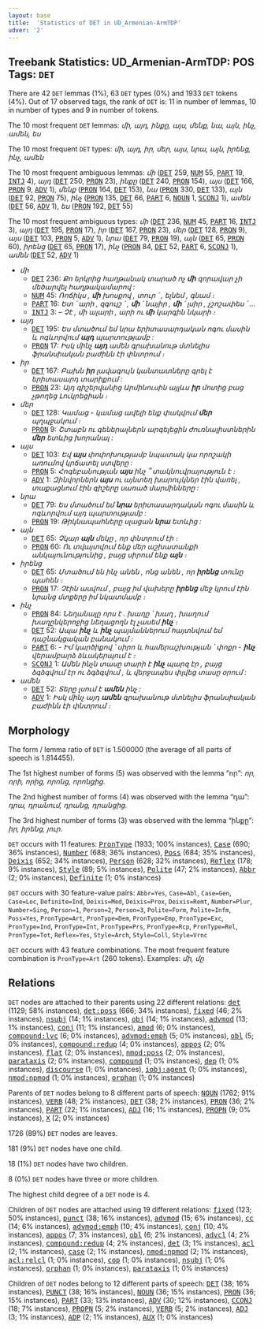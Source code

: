 ```yaml
---
layout: base
title:  'Statistics of DET in UD_Armenian-ArmTDP'
udver: '2'
---
```


## Treebank Statistics: UD_Armenian-ArmTDP: POS Tags: `DET`

There are 42 `DET` lemmas (1%), 63 `DET` types (0%) and 1933 `DET` tokens (4%).
Out of 17 observed tags, the rank of `DET` is: 11 in number of lemmas, 10 in number of types and 9 in number of tokens.

The 10 most frequent `DET` lemmas: <em>մի, այդ, ինքը, այս, մենք, նա, այն, ինչ, ամեն, ես</em>

The 10 most frequent `DET` types:  <em>մի, այդ, իր, մեր, այս, նրա, այն, իրենց, ինչ, ամեն</em>

The 10 most frequent ambiguous lemmas: <em>մի</em> (<tt><a href="hy_armtdp-pos-DET.html">DET</a></tt> 259, <tt><a href="hy_armtdp-pos-NUM.html">NUM</a></tt> 55, <tt><a href="hy_armtdp-pos-PART.html">PART</a></tt> 19, <tt><a href="hy_armtdp-pos-INTJ.html">INTJ</a></tt> 4), <em>այդ</em> (<tt><a href="hy_armtdp-pos-DET.html">DET</a></tt> 250, <tt><a href="hy_armtdp-pos-PRON.html">PRON</a></tt> 23), <em>ինքը</em> (<tt><a href="hy_armtdp-pos-DET.html">DET</a></tt> 240, <tt><a href="hy_armtdp-pos-PRON.html">PRON</a></tt> 154), <em>այս</em> (<tt><a href="hy_armtdp-pos-DET.html">DET</a></tt> 166, <tt><a href="hy_armtdp-pos-PRON.html">PRON</a></tt> 9, <tt><a href="hy_armtdp-pos-ADV.html">ADV</a></tt> 1), <em>մենք</em> (<tt><a href="hy_armtdp-pos-PRON.html">PRON</a></tt> 164, <tt><a href="hy_armtdp-pos-DET.html">DET</a></tt> 153), <em>նա</em> (<tt><a href="hy_armtdp-pos-PRON.html">PRON</a></tt> 330, <tt><a href="hy_armtdp-pos-DET.html">DET</a></tt> 133), <em>այն</em> (<tt><a href="hy_armtdp-pos-DET.html">DET</a></tt> 92, <tt><a href="hy_armtdp-pos-PRON.html">PRON</a></tt> 75), <em>ինչ</em> (<tt><a href="hy_armtdp-pos-PRON.html">PRON</a></tt> 135, <tt><a href="hy_armtdp-pos-DET.html">DET</a></tt> 66, <tt><a href="hy_armtdp-pos-PART.html">PART</a></tt> 6, <tt><a href="hy_armtdp-pos-NOUN.html">NOUN</a></tt> 1, <tt><a href="hy_armtdp-pos-SCONJ.html">SCONJ</a></tt> 1), <em>ամեն</em> (<tt><a href="hy_armtdp-pos-DET.html">DET</a></tt> 56, <tt><a href="hy_armtdp-pos-ADV.html">ADV</a></tt> 1), <em>ես</em> (<tt><a href="hy_armtdp-pos-PRON.html">PRON</a></tt> 192, <tt><a href="hy_armtdp-pos-DET.html">DET</a></tt> 55)

The 10 most frequent ambiguous types:  <em>մի</em> (<tt><a href="hy_armtdp-pos-DET.html">DET</a></tt> 236, <tt><a href="hy_armtdp-pos-NUM.html">NUM</a></tt> 45, <tt><a href="hy_armtdp-pos-PART.html">PART</a></tt> 16, <tt><a href="hy_armtdp-pos-INTJ.html">INTJ</a></tt> 3), <em>այդ</em> (<tt><a href="hy_armtdp-pos-DET.html">DET</a></tt> 195, <tt><a href="hy_armtdp-pos-PRON.html">PRON</a></tt> 17), <em>իր</em> (<tt><a href="hy_armtdp-pos-DET.html">DET</a></tt> 167, <tt><a href="hy_armtdp-pos-PRON.html">PRON</a></tt> 23), <em>մեր</em> (<tt><a href="hy_armtdp-pos-DET.html">DET</a></tt> 128, <tt><a href="hy_armtdp-pos-PRON.html">PRON</a></tt> 9), <em>այս</em> (<tt><a href="hy_armtdp-pos-DET.html">DET</a></tt> 103, <tt><a href="hy_armtdp-pos-PRON.html">PRON</a></tt> 5, <tt><a href="hy_armtdp-pos-ADV.html">ADV</a></tt> 1), <em>նրա</em> (<tt><a href="hy_armtdp-pos-DET.html">DET</a></tt> 79, <tt><a href="hy_armtdp-pos-PRON.html">PRON</a></tt> 19), <em>այն</em> (<tt><a href="hy_armtdp-pos-DET.html">DET</a></tt> 65, <tt><a href="hy_armtdp-pos-PRON.html">PRON</a></tt> 60), <em>իրենց</em> (<tt><a href="hy_armtdp-pos-DET.html">DET</a></tt> 65, <tt><a href="hy_armtdp-pos-PRON.html">PRON</a></tt> 17), <em>ինչ</em> (<tt><a href="hy_armtdp-pos-PRON.html">PRON</a></tt> 84, <tt><a href="hy_armtdp-pos-DET.html">DET</a></tt> 52, <tt><a href="hy_armtdp-pos-PART.html">PART</a></tt> 6, <tt><a href="hy_armtdp-pos-SCONJ.html">SCONJ</a></tt> 1), <em>ամեն</em> (<tt><a href="hy_armtdp-pos-DET.html">DET</a></tt> 52, <tt><a href="hy_armtdp-pos-ADV.html">ADV</a></tt> 1)


* <em>մի</em>
  * <tt><a href="hy_armtdp-pos-DET.html">DET</a></tt> 236: <em>Քո երկրից հաղթանակ տարած ոչ <b>մի</b> զորավար չի մեծարվել հաղթակամարով :</em>
  * <tt><a href="hy_armtdp-pos-NUM.html">NUM</a></tt> 45: <em>Ռոճիկս , <b>մի</b> խոսքով , տուր ՛ , ելնեմ , գնամ ։</em>
  * <tt><a href="hy_armtdp-pos-PART.html">PART</a></tt> 16: <em>Ետ ՛ արի , զգույշ ՛ , <b>մի</b> ՛ նայիր , <b>մի</b> ՛ լսիր , չշոշափես ՛ ...</em>
  * <tt><a href="hy_armtdp-pos-INTJ.html">INTJ</a></tt> 3: <em>– Չէ , մի ալարի , արի ու <b>մի</b> կարգին նկարի ։</em>
* <em>այդ</em>
  * <tt><a href="hy_armtdp-pos-DET.html">DET</a></tt> 195: <em>Ես մտածում եմ նրա երիտասարդական ոգու մասին և ոգևորվում <b>այդ</b> պարտությամբ :</em>
  * <tt><a href="hy_armtdp-pos-PRON.html">PRON</a></tt> 17: <em>Իսկ մինչ <b>այդ</b> ամեն գրախանութ մտնելիս ֆրանսիական բաժինն էի փնտրում ։</em>
* <em>իր</em>
  * <tt><a href="hy_armtdp-pos-DET.html">DET</a></tt> 167: <em>Բախն <b>իր</b> լավագույն կանտատները գրել է երիտասարդ տարիքում :</em>
  * <tt><a href="hy_armtdp-pos-PRON.html">PRON</a></tt> 23: <em>Այդ գիշերվանից Արմինուսին այլևս <b>իր</b> մոտից բաց չթողեց Լուկրեցիան ։</em>
* <em>մեր</em>
  * <tt><a href="hy_armtdp-pos-DET.html">DET</a></tt> 128: <em>Կամաց - կամաց ավելի ենք փակվում <b>մեր</b> պղպջակում ։</em>
  * <tt><a href="hy_armtdp-pos-PRON.html">PRON</a></tt> 9: <em>Շտաբն ու գեներալներն արգելեցին ժուռնալիստներին <b>մեր</b> ետևից խորանալ :</em>
* <em>այս</em>
  * <tt><a href="hy_armtdp-pos-DET.html">DET</a></tt> 103: <em>Եվ <b>այս</b> փոփոխությամբ նպատակ կա որոշակի առումով կրճատել ստվերը :</em>
  * <tt><a href="hy_armtdp-pos-PRON.html">PRON</a></tt> 5: <em>Հոգեբանության <b>այս</b> ինչ ՞ տակնուվրայություն է ։</em>
  * <tt><a href="hy_armtdp-pos-ADV.html">ADV</a></tt> 1: <em>Զինվորներն <b>այս</b> ու այնտեղ խարույկներ էին վառել , տաքացնում էին գիշերը սառած մարմինները :</em>
* <em>նրա</em>
  * <tt><a href="hy_armtdp-pos-DET.html">DET</a></tt> 79: <em>Ես մտածում եմ <b>նրա</b> երիտասարդական ոգու մասին և ոգևորվում այդ պարտությամբ :</em>
  * <tt><a href="hy_armtdp-pos-PRON.html">PRON</a></tt> 19: <em>Թիկնապահները սլացան <b>նրա</b> ետևից :</em>
* <em>այն</em>
  * <tt><a href="hy_armtdp-pos-DET.html">DET</a></tt> 65: <em>Չկար <b>այն</b> մեկը , որ փնտրում էի ։</em>
  * <tt><a href="hy_armtdp-pos-PRON.html">PRON</a></tt> 60: <em>Ու տվայտվում ենք մեր աշխատանքի անկայունությունից , բայց սիրում ենք <b>այն</b> ։</em>
* <em>իրենց</em>
  * <tt><a href="hy_armtdp-pos-DET.html">DET</a></tt> 65: <em>Մտածում են ինչ անեն , ոնց անեն , որ <b>իրենց</b> տունը պահեն ։</em>
  * <tt><a href="hy_armtdp-pos-PRON.html">PRON</a></tt> 17: <em>Չէին ասվում , բայց իմ վախերը <b>իրենց</b> մեջ կրում էին նրանց մտքերը իմ նկատմամբ ։</em>
* <em>ինչ</em>
  * <tt><a href="hy_armtdp-pos-PRON.html">PRON</a></tt> 84: <em>Նեղանալը որս է . խաղը ՝ խաղ , խաղում խաղընկերոջից նեղացողն էլ չասեմ <b>ինչ</b> ։</em>
  * <tt><a href="hy_armtdp-pos-DET.html">DET</a></tt> 52: <em>Ապա <b>ինչ</b> և <b>ինչ</b> պայմաններում հայտնվում եմ դաշնակցական բանակում ։</em>
  * <tt><a href="hy_armtdp-pos-PART.html">PART</a></tt> 6: <em>- Իմ կարծիքով ՝ սիրո և համերաշխության ՝ փոքր - <b>ինչ</b> վերամբարձ ձևակերպում է ։</em>
  * <tt><a href="hy_armtdp-pos-SCONJ.html">SCONJ</a></tt> 1: <em>Ամեն ինչն տասը տարի է <b>ինչ</b> պարզ էր , բայց ձգձգվում էր ու ձգձգվում , և վերջապես փլվեց տասը օրում :</em>
* <em>ամեն</em>
  * <tt><a href="hy_armtdp-pos-DET.html">DET</a></tt> 52: <em>Տերը լսում է <b>ամեն</b> ինչ :</em>
  * <tt><a href="hy_armtdp-pos-ADV.html">ADV</a></tt> 1: <em>Իսկ մինչ այդ <b>ամեն</b> գրախանութ մտնելիս ֆրանսիական բաժինն էի փնտրում ։</em>

## Morphology

The form / lemma ratio of `DET` is 1.500000 (the average of all parts of speech is 1.814455).

The 1st highest number of forms (5) was observed with the lemma “որ”: <em>որ, որի, որից, որոնց, որոնցից</em>.

The 2nd highest number of forms (4) was observed with the lemma “դա”: <em>դրա, դրանում, դրանց, դրանցից</em>.

The 3rd highest number of forms (3) was observed with the lemma “ինքը”: <em>իր, իրենց, յուր</em>.

`DET` occurs with 11 features: <tt><a href="hy_armtdp-feat-PronType.html">PronType</a></tt> (1933; 100% instances), <tt><a href="hy_armtdp-feat-Case.html">Case</a></tt> (690; 36% instances), <tt><a href="hy_armtdp-feat-Number.html">Number</a></tt> (688; 36% instances), <tt><a href="hy_armtdp-feat-Poss.html">Poss</a></tt> (684; 35% instances), <tt><a href="hy_armtdp-feat-Deixis.html">Deixis</a></tt> (652; 34% instances), <tt><a href="hy_armtdp-feat-Person.html">Person</a></tt> (628; 32% instances), <tt><a href="hy_armtdp-feat-Reflex.html">Reflex</a></tt> (178; 9% instances), <tt><a href="hy_armtdp-feat-Style.html">Style</a></tt> (89; 5% instances), <tt><a href="hy_armtdp-feat-Polite.html">Polite</a></tt> (47; 2% instances), <tt><a href="hy_armtdp-feat-Abbr.html">Abbr</a></tt> (2; 0% instances), <tt><a href="hy_armtdp-feat-Definite.html">Definite</a></tt> (1; 0% instances)

`DET` occurs with 30 feature-value pairs: `Abbr=Yes`, `Case=Abl`, `Case=Gen`, `Case=Loc`, `Definite=Ind`, `Deixis=Med`, `Deixis=Prox`, `Deixis=Remt`, `Number=Plur`, `Number=Sing`, `Person=1`, `Person=2`, `Person=3`, `Polite=Form`, `Polite=Infm`, `Poss=Yes`, `PronType=Art`, `PronType=Dem`, `PronType=Emp`, `PronType=Exc`, `PronType=Ind`, `PronType=Int`, `PronType=Prs`, `PronType=Rcp`, `PronType=Rel`, `PronType=Tot`, `Reflex=Yes`, `Style=Arch`, `Style=Coll`, `Style=Vrnc`

`DET` occurs with 43 feature combinations.
The most frequent feature combination is `PronType=Art` (260 tokens).
Examples: <em>մի, մը</em>


## Relations

`DET` nodes are attached to their parents using 22 different relations: <tt><a href="hy_armtdp-dep-det.html">det</a></tt> (1129; 58% instances), <tt><a href="hy_armtdp-dep-det-poss.html">det:poss</a></tt> (666; 34% instances), <tt><a href="hy_armtdp-dep-fixed.html">fixed</a></tt> (46; 2% instances), <tt><a href="hy_armtdp-dep-nsubj.html">nsubj</a></tt> (14; 1% instances), <tt><a href="hy_armtdp-dep-obj.html">obj</a></tt> (14; 1% instances), <tt><a href="hy_armtdp-dep-advmod.html">advmod</a></tt> (13; 1% instances), <tt><a href="hy_armtdp-dep-conj.html">conj</a></tt> (11; 1% instances), <tt><a href="hy_armtdp-dep-amod.html">amod</a></tt> (6; 0% instances), <tt><a href="hy_armtdp-dep-compound-lvc.html">compound:lvc</a></tt> (6; 0% instances), <tt><a href="hy_armtdp-dep-advmod-emph.html">advmod:emph</a></tt> (5; 0% instances), <tt><a href="hy_armtdp-dep-obl.html">obl</a></tt> (5; 0% instances), <tt><a href="hy_armtdp-dep-compound-redup.html">compound:redup</a></tt> (4; 0% instances), <tt><a href="hy_armtdp-dep-appos.html">appos</a></tt> (2; 0% instances), <tt><a href="hy_armtdp-dep-flat.html">flat</a></tt> (2; 0% instances), <tt><a href="hy_armtdp-dep-nmod-poss.html">nmod:poss</a></tt> (2; 0% instances), <tt><a href="hy_armtdp-dep-parataxis.html">parataxis</a></tt> (2; 0% instances), <tt><a href="hy_armtdp-dep-compound.html">compound</a></tt> (1; 0% instances), <tt><a href="hy_armtdp-dep-dep.html">dep</a></tt> (1; 0% instances), <tt><a href="hy_armtdp-dep-discourse.html">discourse</a></tt> (1; 0% instances), <tt><a href="hy_armtdp-dep-iobj-agent.html">iobj:agent</a></tt> (1; 0% instances), <tt><a href="hy_armtdp-dep-nmod-npmod.html">nmod:npmod</a></tt> (1; 0% instances), <tt><a href="hy_armtdp-dep-orphan.html">orphan</a></tt> (1; 0% instances)

Parents of `DET` nodes belong to 8 different parts of speech: <tt><a href="hy_armtdp-pos-NOUN.html">NOUN</a></tt> (1762; 91% instances), <tt><a href="hy_armtdp-pos-VERB.html">VERB</a></tt> (48; 2% instances), <tt><a href="hy_armtdp-pos-DET.html">DET</a></tt> (38; 2% instances), <tt><a href="hy_armtdp-pos-PRON.html">PRON</a></tt> (36; 2% instances), <tt><a href="hy_armtdp-pos-PART.html">PART</a></tt> (22; 1% instances), <tt><a href="hy_armtdp-pos-ADJ.html">ADJ</a></tt> (16; 1% instances), <tt><a href="hy_armtdp-pos-PROPN.html">PROPN</a></tt> (9; 0% instances), <tt><a href="hy_armtdp-pos-X.html">X</a></tt> (2; 0% instances)

1726 (89%) `DET` nodes are leaves.

181 (9%) `DET` nodes have one child.

18 (1%) `DET` nodes have two children.

8 (0%) `DET` nodes have three or more children.

The highest child degree of a `DET` node is 4.

Children of `DET` nodes are attached using 19 different relations: <tt><a href="hy_armtdp-dep-fixed.html">fixed</a></tt> (123; 50% instances), <tt><a href="hy_armtdp-dep-punct.html">punct</a></tt> (38; 16% instances), <tt><a href="hy_armtdp-dep-advmod.html">advmod</a></tt> (15; 6% instances), <tt><a href="hy_armtdp-dep-cc.html">cc</a></tt> (14; 6% instances), <tt><a href="hy_armtdp-dep-advmod-emph.html">advmod:emph</a></tt> (10; 4% instances), <tt><a href="hy_armtdp-dep-conj.html">conj</a></tt> (10; 4% instances), <tt><a href="hy_armtdp-dep-appos.html">appos</a></tt> (7; 3% instances), <tt><a href="hy_armtdp-dep-obl.html">obl</a></tt> (6; 2% instances), <tt><a href="hy_armtdp-dep-advcl.html">advcl</a></tt> (4; 2% instances), <tt><a href="hy_armtdp-dep-compound-redup.html">compound:redup</a></tt> (4; 2% instances), <tt><a href="hy_armtdp-dep-det.html">det</a></tt> (3; 1% instances), <tt><a href="hy_armtdp-dep-acl.html">acl</a></tt> (2; 1% instances), <tt><a href="hy_armtdp-dep-case.html">case</a></tt> (2; 1% instances), <tt><a href="hy_armtdp-dep-nmod-npmod.html">nmod:npmod</a></tt> (2; 1% instances), <tt><a href="hy_armtdp-dep-acl-relcl.html">acl:relcl</a></tt> (1; 0% instances), <tt><a href="hy_armtdp-dep-cop.html">cop</a></tt> (1; 0% instances), <tt><a href="hy_armtdp-dep-nsubj.html">nsubj</a></tt> (1; 0% instances), <tt><a href="hy_armtdp-dep-orphan.html">orphan</a></tt> (1; 0% instances), <tt><a href="hy_armtdp-dep-parataxis.html">parataxis</a></tt> (1; 0% instances)

Children of `DET` nodes belong to 12 different parts of speech: <tt><a href="hy_armtdp-pos-DET.html">DET</a></tt> (38; 16% instances), <tt><a href="hy_armtdp-pos-PUNCT.html">PUNCT</a></tt> (38; 16% instances), <tt><a href="hy_armtdp-pos-NOUN.html">NOUN</a></tt> (36; 15% instances), <tt><a href="hy_armtdp-pos-PRON.html">PRON</a></tt> (36; 15% instances), <tt><a href="hy_armtdp-pos-PART.html">PART</a></tt> (33; 13% instances), <tt><a href="hy_armtdp-pos-ADV.html">ADV</a></tt> (30; 12% instances), <tt><a href="hy_armtdp-pos-CCONJ.html">CCONJ</a></tt> (18; 7% instances), <tt><a href="hy_armtdp-pos-PROPN.html">PROPN</a></tt> (5; 2% instances), <tt><a href="hy_armtdp-pos-VERB.html">VERB</a></tt> (5; 2% instances), <tt><a href="hy_armtdp-pos-ADJ.html">ADJ</a></tt> (3; 1% instances), <tt><a href="hy_armtdp-pos-ADP.html">ADP</a></tt> (2; 1% instances), <tt><a href="hy_armtdp-pos-AUX.html">AUX</a></tt> (1; 0% instances)

